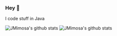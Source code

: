 ### Hey 👋

I code stuff in Java

![JMimosa's github stats](https://github-readme-stats.vercel.app/api?username=JMimosaDev&count_private=true&show_icons=true&title_color=922cc9&icon_color=922cc9&bg_color=ffffff)
![JMimosa's github stats](https://github-readme-stats.vercel.app/api/top-langs/?username=JMimosaDev&show_icons=true&hide_border=true&count_private=true&show_icons=true&title_color=922cc9&icon_color=922cc9&bg_color=ffffff)
